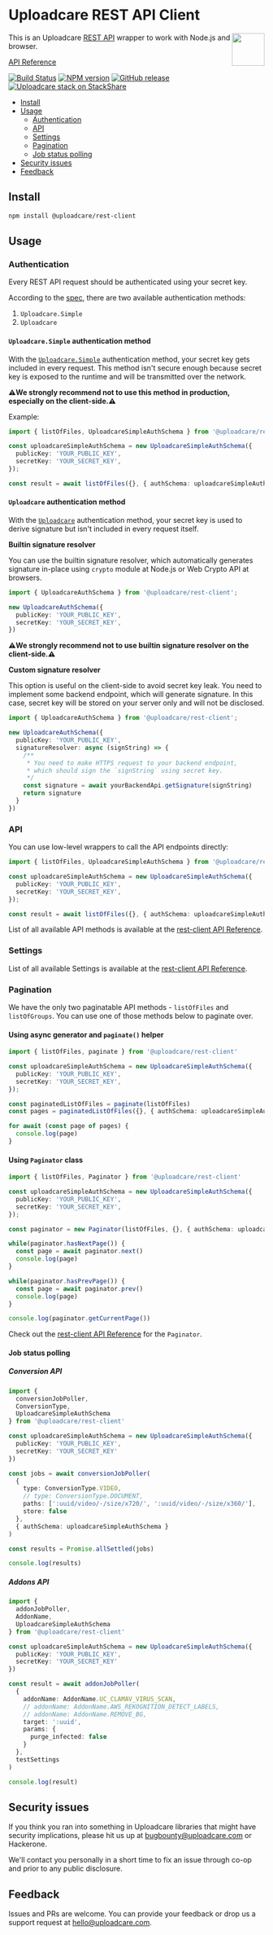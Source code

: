 # Uploadcare REST API Client

<a href="https://uploadcare.com/?utm_source=github&utm_campaign=uploadcare-js-api-clients">
    <img align="right" width="64" height="64"
      src="https://ucarecdn.com/edfdf045-34c0-4087-bbdd-e3834921f890/userpiccircletransparent.svg"
      alt="">
</a>

This is an Uploadcare [REST API][uc-docs-rest-api] wrapper to work with
Node.js and browser.

[API Reference](https://uploadcare.github.io/uploadcare-js-api-clients/rest-client/)

[![Build Status][badge-build]][build-url]
[![NPM version][npm-img]][npm-url]
[![GitHub release][badge-release-img]][badge-release-url]&nbsp;
[![Uploadcare stack on StackShare][badge-stack-img]][badge-stack-url]

<!-- toc -->
- [Install](#install)
- [Usage](#usage)
  - [Authentication](#authentication)
  - [API](#api)
  - [Settings](#settings)
  - [Pagination](#pagination)
  - [Job status polling](#job-status-polling)
- [Security issues](#security-issues)
- [Feedback](#feedback)

<!-- tocstop -->

## Install

```bash
npm install @uploadcare/rest-client
```

## Usage

### Authentication

Every REST API request should be authenticated using your secret key.

According to the [spec](https://uploadcare.com/api-refs/rest-api/v0.7.0/#section/Authentication), there are two available authentication methods:

1. `Uploadcare.Simple`
2. `Uploadcare`

#### `Uploadcare.Simple` authentication method

With the [`Uploadcare.Simple`](https://uploadcare.com/api-refs/rest-api/v0.7.0/#section/Authentication/Uploadcare.Simple) authentication method, your secret key gets included in every request. This method isn't secure enough because secret key is exposed to the runtime and will be transmitted over the network.

**⚠️We strongly recommend not to use this method in production, especially on the client-side.⚠️**

Example:

```typescript
import { listOfFiles, UploadcareSimpleAuthSchema } from '@uploadcare/rest-client';

const uploadcareSimpleAuthSchema = new UploadcareSimpleAuthSchema({
  publicKey: 'YOUR_PUBLIC_KEY',
  secretKey: 'YOUR_SECRET_KEY',
});

const result = await listOfFiles({}, { authSchema: uploadcareSimpleAuthSchema })
```

#### `Uploadcare` authentication method

With the [`Uploadcare`](https://uploadcare.com/api-refs/rest-api/v0.7.0/#section/Authentication/Uploadcare) authentication method, your secret key is used to derive signature but isn't included in every request itself.

**Builtin signature resolver**

You can use the builtin signature resolver, which automatically generates signature in-place using `crypto` module at Node.js or Web Crypto API at browsers.

```typescript
import { UploadcareAuthSchema } from '@uploadcare/rest-client';

new UploadcareAuthSchema({
  publicKey: 'YOUR_PUBLIC_KEY',
  secretKey: 'YOUR_SECRET_KEY',
})
```

**⚠️We strongly recommend not to use builtin signature resolver on the client-side.⚠️**

**Custom signature resolver**

This option is useful on the client-side to avoid secret key leak. You need to implement some backend endpoint, which will generate signature. In this case, secret key will be stored on your server only and will not be disclosed.

```typescript
import { UploadcareAuthSchema } from '@uploadcare/rest-client';

new UploadcareAuthSchema({
  publicKey: 'YOUR_PUBLIC_KEY',
  signatureResolver: async (signString) => {
    /**
     * You need to make HTTPS request to your backend endpoint,
     * which should sign the `signString` using secret key.
     */
    const signature = await yourBackendApi.getSignature(signString)
    return signature
  }
})
```

### API

You can use low-level wrappers to call the API endpoints directly:

```typescript
import { listOfFiles, UploadcareSimpleAuthSchema } from '@uploadcare/rest-client';

const uploadcareSimpleAuthSchema = new UploadcareSimpleAuthSchema({
  publicKey: 'YOUR_PUBLIC_KEY',
  secretKey: 'YOUR_SECRET_KEY',
});

const result = await listOfFiles({}, { authSchema: uploadcareSimpleAuthSchema })
```

List of all available API methods is available at the [rest-client API Reference](https://uploadcare.github.io/uploadcare-js-api-clients/rest-client/).

### Settings

List of all available Settings is available at the [rest-client API Reference](https://uploadcare.github.io/uploadcare-js-api-clients/rest-client/modules#UserSettings).

### Pagination

We have the only two paginatable API methods - `listOfFiles` and `listOfGroups`. You can use one of those methods below to paginate over.

#### Using async generator and `paginate()` helper

```typescript
import { listOfFiles, paginate } from '@uploadcare/rest-client'

const uploadcareSimpleAuthSchema = new UploadcareSimpleAuthSchema({
  publicKey: 'YOUR_PUBLIC_KEY',
  secretKey: 'YOUR_SECRET_KEY',
});

const paginatedListOfFiles = paginate(listOfFiles)
const pages = paginatedListOfFiles({}, { authSchema: uploadcareSimpleAuthSchema })

for await (const page of pages) {
  console.log(page)
}
```

#### Using `Paginator` class

```typescript
import { listOfFiles, Paginator } from '@uploadcare/rest-client'

const uploadcareSimpleAuthSchema = new UploadcareSimpleAuthSchema({
  publicKey: 'YOUR_PUBLIC_KEY',
  secretKey: 'YOUR_SECRET_KEY',
});

const paginator = new Paginator(listOfFiles, {}, { authSchema: uploadcareSimpleAuthSchema })

while(paginator.hasNextPage()) {
  const page = await paginator.next()
  console.log(page)
}

while(paginator.hasPrevPage()) {
  const page = await paginator.prev()
  console.log(page)
}

console.log(paginator.getCurrentPage())
```

Check out the [rest-client API Reference](https://uploadcare.github.io/uploadcare-js-api-clients/rest-client/classes/Paginator) for the `Paginator`.

#### Job status polling

##### Conversion API

```ts
import {
  conversionJobPoller,
  ConversionType,
  UploadcareSimpleAuthSchema
} from '@uploadcare/rest-client'

const uploadcareSimpleAuthSchema = new UploadcareSimpleAuthSchema({
  publicKey: 'YOUR_PUBLIC_KEY',
  secretKey: 'YOUR_SECRET_KEY'
})

const jobs = await conversionJobPoller(
  {
    type: ConversionType.VIDEO,
    // type: ConversionType.DOCUMENT,
    paths: [':uuid/video/-/size/x720/', ':uuid/video/-/size/x360/'],
    store: false
  },
  { authSchema: uploadcareSimpleAuthSchema }
)

const results = Promise.allSettled(jobs)

console.log(results)
```

##### Addons API

```ts
import {
  addonJobPoller,
  AddonName,
  UploadcareSimpleAuthSchema
} from '@uploadcare/rest-client'

const uploadcareSimpleAuthSchema = new UploadcareSimpleAuthSchema({
  publicKey: 'YOUR_PUBLIC_KEY',
  secretKey: 'YOUR_SECRET_KEY'
})

const result = await addonJobPoller(
  {
    addonName: AddonName.UC_CLAMAV_VIRUS_SCAN,
    // addonName: AddonName.AWS_REKOGNITION_DETECT_LABELS,
    // addonName: AddonName.REMOVE_BG,
    target: ':uuid',
    params: {
      purge_infected: false
    }
  },
  testSettings
)

console.log(result)
```

## Security issues

If you think you ran into something in Uploadcare libraries that might have
security implications, please hit us up at
[bugbounty@uploadcare.com][uc-email-bounty] or Hackerone.

We'll contact you personally in a short time to fix an issue through co-op and
prior to any public disclosure.

## Feedback

Issues and PRs are welcome. You can provide your feedback or drop us a support
request at [hello@uploadcare.com][uc-email-hello].

[uc-email-bounty]: mailto:bugbounty@uploadcare.com
[uc-email-hello]: mailto:hello@uploadcare.com
[badge-stack-img]: https://img.shields.io/badge/tech-stack-0690fa.svg?style=flat
[badge-stack-url]: https://stackshare.io/uploadcare/stacks/
[badge-release-img]: https://img.shields.io/github/release/uploadcare/uploadcare-js-api-clients.svg
[badge-release-url]: https://github.com/uploadcare/uploadcare-js-api-clients/releases
[npm-img]: http://img.shields.io/npm/v/@uploadcare/rest-client.svg
[npm-url]: https://www.npmjs.org/package/@uploadcare/rest-client
[badge-build]: https://github.com/uploadcare/uploadcare-js-api-clients/actions/workflows/checks.yml/badge.svg
[build-url]: https://github.com/uploadcare/uploadcare-js-api-clients/actions/workflows/checks.yml
[uc-docs-rest-api]: https://uploadcare.com/api-refs/rest-api/v0.7.0/?utm_source=github&utm_campaign=uploadcare-js-api-clients
